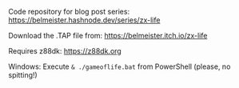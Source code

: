 Code repository for blog post series: https://belmeister.hashnode.dev/series/zx-life

Download the .TAP file from: https://belmeister.itch.io/zx-life

Requires z88dk: https://z88dk.org

Windows: Execute `& ./gameoflife.bat` from PowerShell (please, no spitting!)